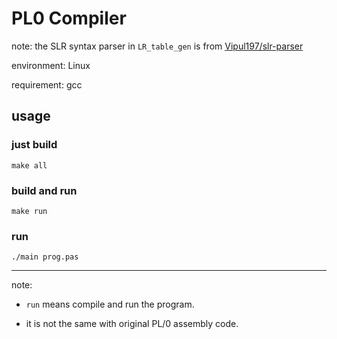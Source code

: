 # PL0 Compiler

note: the SLR syntax parser in `LR_table_gen` is from [Vipul197/slr-parser](https://github.com/Vipul97/slr-parser)

environment: Linux

requirement: gcc

## usage

### just build

```
make all
```

### build and run

```
make run
```

### run

```
./main prog.pas
```

---

note:

- `run` means compile and run the program.

- it is not the same with original PL/0 assembly code.
